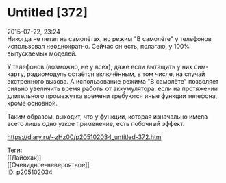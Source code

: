 Untitled [372]
===============

   
 2015-07-22, 23:24   
  Никогда не летал на самолётах, но режим "В самолёте" у телефонов использовал неоднократно. Сейчас он есть, полагаю, у 100% выпускаемых моделей.   
   
 У телефонов (возможно, не у всех), даже если вытащить у них сим-карту, радиомодуль остаётся включённым, в том числе, на случай экстренного вызова. А использование режима "В самолёте" позволяет сильно увеличить время работы от аккумулятора, если на протяжении длительного промежутка времени требуются иные функции телефона, кроме основной.   
   
 Таким образом, выходит, что у функции, которая изначально имела всего лишь одно узкое применение, есть побочный эффект.   
    
 <https://diary.ru/~zHz00/p205102034_untitled-372.htm>   
   
 Теги:   
 [[Лайфхак]]   
 [[Очевидное-невероятное]]   
 ID: p205102034